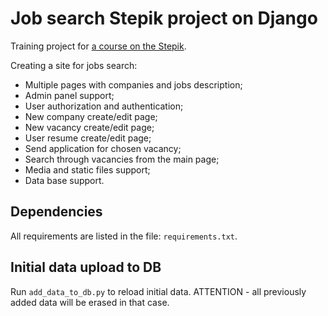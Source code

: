 # Job search Stepik project on Django

Training project for [a course on the Stepik](<https://stepik.org/course/63298>).

Creating a site for jobs search:
- Multiple pages with companies and jobs description;
- Admin panel support;
- User authorization and authentication;
- New company create/edit page;
- New vacancy create/edit page;
- User resume create/edit page;
- Send application for chosen vacancy;
- Search through vacancies from the main page;
- Media and static files support;
- Data base support.

## Dependencies

All requirements are listed in the file: `requirements.txt`.

## Initial data upload to DB

Run `add_data_to_db.py` to reload initial data.
ATTENTION - all previously added data will be erased in that case.